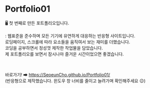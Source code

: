 # Portfolio01
🖥️ 첫 번째로 만든 포트폴리오입니다.
<br/>
<br/>
: 웹표준을 준수하며 모든 기기에 유연하게 대응하는 반응형 사이트입니다.<br/>
로딩페이지, 스크롤에 따라 요소들을 움직여서 보는 재미를 더했습니다.<br/>
코딩을 공부하면서 정성껏 제작한 작업물을 담았습니다.<br/>
제 포트폴리오를 보면서 잠시나마 즐거운 시간이었으면 좋겠습니다.
<br/>
<br/>
<br/>

바로가기! ➡ https://SeoeunCho.github.io/Portfolio01/
<br/>
(반응형으로 제작했습니다. 윈도우 창 너비를 줄이고 늘려가며 확인해주세요 😉)<br/><br/>
